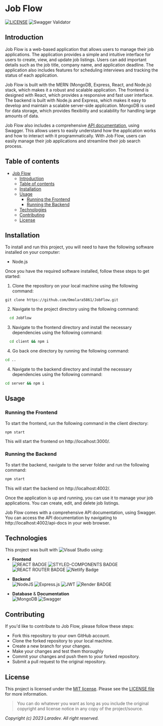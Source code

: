 # Job Flow

[![LICENSE](https://img.shields.io/badge/License-MIT-yellow.svg?style=flat-square)](https://opensource.org/licenses/MIT)
![Swagger Validator](https://img.shields.io/swagger/valid/3.0?specUrl=https%3A%2F%2Fraw.githubusercontent.com%2FOmolara5861%2FJobFlow%2Fmaster%2Fserver%2Fswagger.yml%3Ftoken%3DGHSAT0AAAAAAB4CCVI7DHMT57PIBPMSQQWIZBQMXAA&style=flat-square)

## Introduction
Job Flow is a web-based application that allows users to manage their job applications. The application provides a simple and intuitive interface for users to create, view, and update job listings. Users can add important details such as the job title, company name, and application deadline. The application also includes features for scheduling interviews and tracking the status of each application.

Job Flow is built with the MERN (MongoDB, Express, React, and Node.js) stack, which makes it a robust and scalable application. The frontend is designed with React, which provides a responsive and fast user interface. The backend is built with Node.js and Express, which makes it easy to develop and maintain a scalable server-side application. MongoDB is used for data storage, which provides flexibility and scalability for handling large amounts of data.

Job Flow also includes a comprehensive [API documentation](), using Swagger. This allows users to easily understand how the application works and how to interact with it programmatically. With Job Flow, users can easily manage their job applications and streamline their job search process.


## Table of contents
- [Job Flow](#job-flow)
  - [Introduction](#introduction)
  - [Table of contents](#table-of-contents)
  - [Installation](#installation)
  - [Usage](#usage)
    - [Running the Frontend](#running-the-frontend)
    - [Running the Backend](#running-the-backend)
  - [Technologies](#technologies)
  - [Contributing](#contributing)
  - [License](#license)

<!-- ## Preview

![The landing page]( "Project Landing page")


[View Project]( "Live link") -->

## Installation
To install and run this project, you will need to have the following software installed on your computer:

- Node.js

Once you have the required software installed, follow these steps to get started:

1. Clone the repository on your local machine using the following command:

```
git clone https://github.com/Omolara5861/JobFlow.git
```
2. Navigate to the project directory using the following command:

```bash
  cd JobFlow
```

3. Navigate to the frontend directory and install the necessary dependencies using the following command:

```bash
  cd client && npm i
```

4. Go back one directory by running the following command:
```bash
cd ..
```

4. Navigate to the backend directory and install the necessary dependencies using the following command:

```bash
cd server && npm i
```

## Usage
### Running the Frontend

To start the frontend, run the following command in the client directory:
```bash
npm start
```
This will start the frontend on http://localhost:3000/.

### Running the Backend

To start the backend, navigate to the server folder and run the following command:
```bash
npm start
```
This will start the backend on http://localhost:4002/.

Once the application is up and running, you can use it to manage your job applications. You can create, edit, and delete job listings.

Job Flow comes with a comprehensive API documentation, using Swagger. You can access the API documentation by navigating to http://localhost:4002/api-docs in your web browser.

## Technologies
This project was built with ![Visual Studio](https://img.shields.io/badge/Visual%20Studio%20Code-0078d7.svg?style=for-the-badge&logo=visual-studio-code&logoColor=white) using:
* __Frontend__<br/>
![REACT BADGE](https://img.shields.io/badge/react-%2320232a.svg?style=for-the-badge&logo=react&logoColor=%2361DAFB)
![STYLED-COMPONENTS BADGE](https://img.shields.io/badge/styled--components-DB7093?style=for-the-badge&logo=styled-components&logoColor=white)
![REACT ROUTER BADGE](https://img.shields.io/badge/React_Router-CA4245?style=for-the-badge&logo=react-router&logoColor=white)
![Netlify Badge](https://img.shields.io/badge/netlify-%23000000.svg?style=for-the-badge&logo=netlify&logoColor=#00C7B7)

* __Backend__<br/>
        ![NodeJS](https://img.shields.io/badge/node.js-6DA55F?style=for-the-badge&logo=node.js&logoColor=white)
        ![Express.js](https://img.shields.io/badge/express.js-%23404d59.svg?style=for-the-badge&logo=express&logoColor=%2361DAFB)
        ![JWT](https://img.shields.io/badge/JWT-black?style=for-the-badge&logo=JSON%20web%20tokens)
        ![Render BADGE](https://img.shields.io/badge/Render-FF69B4?style=for-the-badge&logo=render&logoColor=white)

- **Database** & **Documentation**<br />
        ![MongoDB](https://img.shields.io/badge/MongoDB-%234ea94b.svg?style=for-the-badge&logo=mongodb&logoColor=white)
        ![Swagger](https://img.shields.io/badge/-Swagger-%23Clojure?style=for-the-badge&logo=swagger&logoColor=white)

## Contributing
If you'd like to contribute to Job Flow, please follow these steps:

- Fork this repository to your own GitHub account.
- Clone the forked repository to your local machine.
- Create a new branch for your changes.
- Make your changes and test them thoroughly
- Commit your changes and push them to your forked repository.
- Submit a pull request to the original repository.

## License
This project is licensed under the
[MIT license](https://opensource.org/licenses/MIT).
Please see the [LICENSE file](LICENSE.md) for more information.

> You can do whatever you want as long as you include the original copyright and
> license notice in any copy of the project/source.


*Copyright (c) 2023 Laradev. All right reserved.*